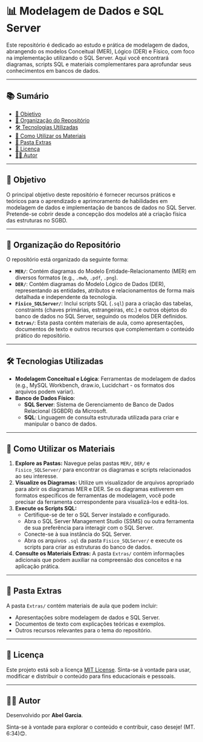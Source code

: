 # 📊 Modelagem de Dados e SQL Server

Este repositório é dedicado ao estudo e prática de modelagem de dados, abrangendo os modelos Conceitual (MER), Lógico (DER) e Físico, com foco na implementação utilizando o SQL Server. Aqui você encontrará diagramas, scripts SQL e materiais complementares para aprofundar seus conhecimentos em bancos de dados.

---

## 📚 Sumário

- [🎯 Objetivo](#-objetivo)
- [📂 Organização do Repositório](#-organização-do-repositório)
- [🛠️ Tecnologias Utilizadas](#️-tecnologias-utilizadas)
- [🚀 Como Utilizar os Materiais](#-como-utilizar-os-materiais)
- [📂 Pasta Extras](#-pasta-extras)
- [📄 Licença](#-licença)
- [👨‍💻 Autor](#-autor)

---

## 🎯 Objetivo

O principal objetivo deste repositório é fornecer recursos práticos e teóricos para o aprendizado e aprimoramento de habilidades em modelagem de dados e implementação de bancos de dados no SQL Server. Pretende-se cobrir desde a concepção dos modelos até a criação física das estruturas no SGBD.

---

## 📂 Organização do Repositório

O repositório está organizado da seguinte forma:

-   **`MER/`**: Contém diagramas do Modelo Entidade-Relacionamento (MER) em diversos formatos (e.g., `.mwb`, `.pdf`, `.png`).
-   **`DER/`**: Contém diagramas do Modelo Lógico de Dados (DER), representando as entidades, atributos e relacionamentos de forma mais detalhada e independente da tecnologia.
-   **`Fisico_SQLServer/`**: Inclui scripts SQL (`.sql`) para a criação das tabelas, constraints (chaves primárias, estrangeiras, etc.) e outros objetos do banco de dados no SQL Server, seguindo os modelos DER definidos.
-   **`Extras/`**: Esta pasta contém materiais de aula, como apresentações, documentos de texto e outros recursos que complementam o conteúdo prático do repositório.

---

## 🛠️ Tecnologias Utilizadas

-   **Modelagem Conceitual e Lógica**: Ferramentas de modelagem de dados (e.g., MySQL Workbench, draw.io, Lucidchart - os formatos dos arquivos podem variar).
-   **Banco de Dados Físico**:
    -   **SQL Server**: Sistema de Gerenciamento de Banco de Dados Relacional (SGBDR) da Microsoft.
    -   **SQL**: Linguagem de consulta estruturada utilizada para criar e manipular o banco de dados.

---

## 🚀 Como Utilizar os Materiais

1.  **Explore as Pastas:** Navegue pelas pastas `MER/`, `DER/` e `Fisico_SQLServer/` para encontrar os diagramas e scripts relacionados ao seu interesse.
2.  **Visualize os Diagramas:** Utilize um visualizador de arquivos apropriado para abrir os diagramas MER e DER. Se os diagramas estiverem em formatos específicos de ferramentas de modelagem, você pode precisar da ferramenta correspondente para visualizá-los e editá-los.
3.  **Execute os Scripts SQL:**
    -   Certifique-se de ter o SQL Server instalado e configurado.
    -   Abra o SQL Server Management Studio (SSMS) ou outra ferramenta de sua preferência para interagir com o SQL Server.
    -   Conecte-se à sua instância do SQL Server.
    -   Abra os arquivos `.sql` da pasta `Fisico_SQLServer/` e execute os scripts para criar as estruturas do banco de dados.
4.  **Consulte os Materiais Extras:** A pasta `Extras/` contém informações adicionais que podem auxiliar na compreensão dos conceitos e na aplicação prática.

---

## 📂 Pasta Extras

A pasta `Extras/` contém materiais de aula que podem incluir:

-   Apresentações sobre modelagem de dados e SQL Server.
-   Documentos de texto com explicações teóricas e exemplos.
-   Outros recursos relevantes para o tema do repositório.

---

## 📄 Licença

Este projeto está sob a licença [MIT License](https://opensource.org/licenses/MIT). Sinta-se à vontade para usar, modificar e distribuir o conteúdo para fins educacionais e pessoais.

---

## 👨‍💻 Autor

Desenvolvido por **Abel Garcia**.

Sinta-se à vontade para explorar o conteúdo e contribuir, caso deseje! (MT. 6:34)😊.
